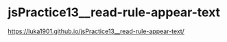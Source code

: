 # jsPractice13__read-rule-appear-text
https://luka1901.github.io/jsPractice13__read-rule-appear-text/ <br>
